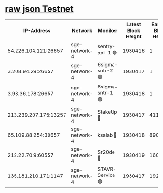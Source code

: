 
[raw json Testnet](https://rpc-check.sget.stavr.tech/sget/rpc-sget-result.json)
=


<table><tr><th>IP-Address</th><th>Network</th><th>Moniker</th><th>Latest Block Height</th><th>Earliest Block Height</th><th>Catching Up</th><th>Tx Index</th><th>Voting Power</th><th>Scan Time</th></tr><tr><td>54.226.104.121:26657</td><td>sge-network-4</td><td>sentry-api-1 🟢</td><td>1930416</td><td>1</td><td>False</td><td>on</td><td>0</td><td>2024-03-09T14:56:19.785532937UTC</td></tr><tr><td>3.208.94.29:26657</td><td>sge-network-4</td><td>6sigma-sntr-2 🟢</td><td>1930417</td><td>1</td><td>False</td><td>on</td><td>0</td><td>2024-03-09T14:56:29.033180771UTC</td></tr><tr><td>3.93.36.178:26657</td><td>sge-network-4</td><td>6sigma-sntr-1 🟢</td><td>1930418</td><td>1</td><td>False</td><td>on</td><td>0</td><td>2024-03-09T14:56:31.656894119UTC</td></tr><tr><td>213.239.207.175:13257</td><td>sge-network-4</td><td>StakeUp 🔴</td><td>1930417</td><td>411001</td><td>False</td><td>off</td><td>100</td><td>2024-03-09T14:56:28.140632084UTC</td></tr><tr><td>65.109.88.254:30657</td><td>sge-network-4</td><td>ksalab 🔴</td><td>1930418</td><td>890001</td><td>False</td><td>off</td><td>2945</td><td>2024-03-09T14:56:33.996896576UTC</td></tr><tr><td>212.22.70.9:60557</td><td>sge-network-4</td><td>Sr20de 🔴</td><td>1930419</td><td>1608978</td><td>False</td><td>on</td><td>104</td><td>2024-03-09T14:56:36.413733877UTC</td></tr><tr><td>135.181.210.171:1147</td><td>sge-network-4</td><td>STAVR-Service 🟢</td><td>1930417</td><td>1926001</td><td>False</td><td>on</td><td>0</td><td>2024-03-09T14:56:28.446946655UTC</td></tr></table>
